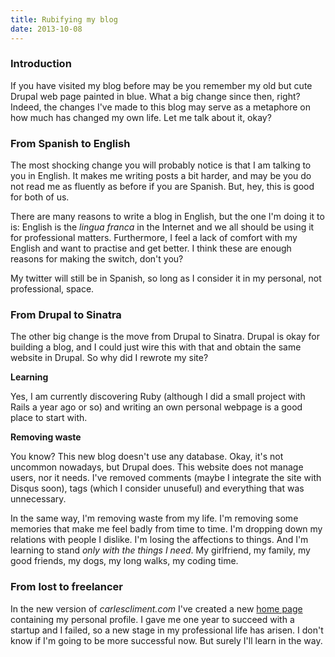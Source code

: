 ```yaml
---
title: Rubifying my blog
date: 2013-10-08
---
```


### Introduction

If you have visited my blog before may be you remember my old but cute Drupal web page painted in blue. What a big change since then, right? Indeed, the changes I've made to this blog may serve as a metaphore on how much has changed my own life. Let me talk about it, okay?


### From Spanish to English

The most shocking change you will probably notice is that I am talking to you in English. It makes me writing posts a bit harder, and may be you do not read me as fluently as before if you are Spanish. But, hey, this is good for both of us.

There are many reasons to write a blog in English, but the one I'm doing it to is: English is the _lingua franca_ in the Internet and we all should be using it for professional matters. Furthermore, I feel a lack of comfort with my English and want to practise and get better. I think these are enough reasons for making the switch, don't you?

My twitter will still be in Spanish, so long as I consider it in my personal, not professional, space.


### From Drupal to Sinatra

The other big change is the move from Drupal to Sinatra. Drupal is okay for building a blog, and I could just wire this with that and obtain the same website in Drupal. So why did I rewrote my site?

**Learning**

  Yes, I am currently discovering Ruby (although I did a small project with Rails a year ago or so) and writing an own personal webpage is a good place to start with.

**Removing waste**

  You know? This new blog doesn't use any database. Okay, it's not uncommon nowadays, but Drupal does. This website does not manage users, nor it needs. I've removed comments (maybe I integrate the site with Disqus soon), tags (which I consider unuseful) and everything that was unnecessary.

  In the same way, I'm removing waste from my life. I'm removing some memories that make me feel badly from time to time. I'm dropping down my relations with people I dislike. I'm losing the affections to things. And I'm learning to stand *only with the things I need*. My girlfriend, my family, my good friends, my dogs, my long walks, my coding time.


### From lost to freelancer

  In the new version of *carlescliment.com* I've created a new [home page](/) containing my personal profile. I gave me one year to succeed with a startup and I failed, so a new stage in my professional life has arisen. I don't know if I'm going to be more successful now. But surely I'll learn in the way.
